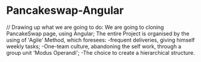 # Pancakeswap-Angular
// Drawing up what we are going to do:
We are going to cloning PancakeSwap page, using Angular;
The entire Project is organised by the using of 'Agile' Method, which foresees:
-frequent deliveries, giving himself weekly tasks;
-One-team culture, abandoning the self work, through a group unit 'Modus Operandi';
-The choice to create a hierarchical structure.
